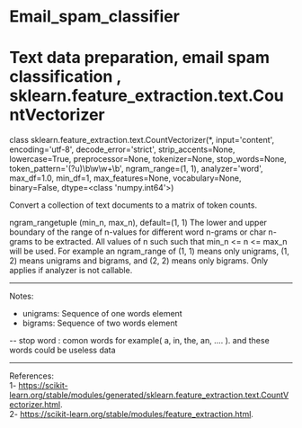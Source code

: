 # Email_spam_classifier
# Text data preparation, email spam classification , sklearn.feature_extraction.text.CountVectorizer



class sklearn.feature_extraction.text.CountVectorizer(*, input='content', encoding='utf-8', decode_error='strict', strip_accents=None, lowercase=True, preprocessor=None, tokenizer=None, stop_words=None, token_pattern='(?u)\b\w\w+\b', ngram_range=(1, 1), analyzer='word', max_df=1.0, min_df=1, max_features=None, vocabulary=None, binary=False, dtype=<class 'numpy.int64'>)


Convert a collection of text documents to a matrix of token counts.

ngram_rangetuple (min_n, max_n), default=(1, 1)
The lower and upper boundary of the range of n-values for different word n-grams or char n-grams to be extracted. All values of n such such that min_n <= n <= max_n will be used. For example an ngram_range of (1, 1) means only unigrams, (1, 2) means unigrams and bigrams, and (2, 2) means only bigrams. Only applies if analyzer is not callable.



----
Notes:   

 - unigrams: Sequence of one words element    
 - bigrams: Sequence of two words element
 
 -- stop word : comon words for example( a, in, the, an, .... ).   and these words could be useless data 
 
 
 
 
-------------------------------------------------------
References:    
1- https://scikit-learn.org/stable/modules/generated/sklearn.feature_extraction.text.CountVectorizer.html.   
2- https://scikit-learn.org/stable/modules/feature_extraction.html.  
